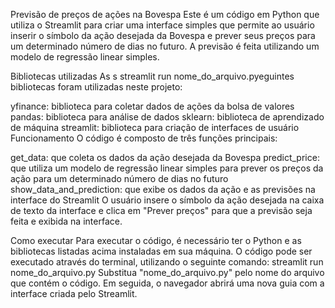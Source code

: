 Previsão de preços de ações na Bovespa
Este é um código em Python que utiliza o Streamlit para criar uma interface simples que permite ao usuário inserir o símbolo da ação desejada da Bovespa e prever seus preços para um determinado número de dias no futuro. A previsão é feita utilizando um modelo de regressão linear simples.

Bibliotecas utilizadas
As s
streamlit run nome_do_arquivo.pyeguintes bibliotecas foram utilizadas neste projeto:

yfinance: biblioteca para coletar dados de ações da bolsa de valores
pandas: biblioteca para análise de dados
sklearn: biblioteca de aprendizado de máquina
streamlit: biblioteca para criação de interfaces de usuário
Funcionamento
O código é composto de três funções principais:

get_data: que coleta os dados da ação desejada da Bovespa
predict_price: que utiliza um modelo de regressão linear simples para prever os preços da ação para um determinado número de dias no futuro
show_data_and_prediction: que exibe os dados da ação e as previsões na interface do Streamlit
O usuário insere o símbolo da ação desejada na caixa de texto da interface e clica em "Prever preços" para que a previsão seja feita e exibida na interface.

Como executar
Para executar o código, é necessário ter o Python e as bibliotecas listadas acima instaladas em sua máquina. O código pode ser executado através do terminal, utilizando o seguinte comando:
streamlit run nome_do_arquivo.py
Substitua "nome_do_arquivo.py" pelo nome do arquivo que contém o código. Em seguida, o navegador abrirá uma nova guia com a interface criada pelo Streamlit.

